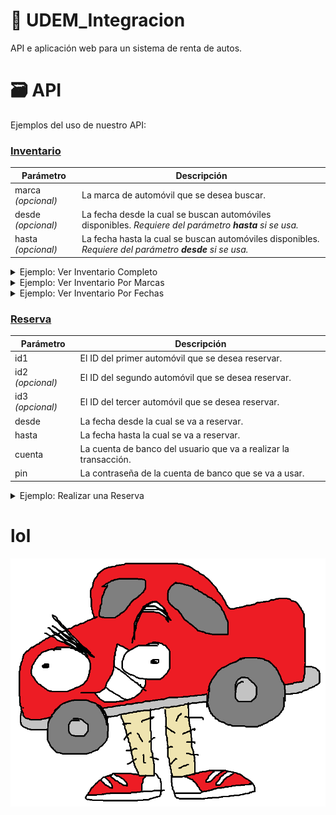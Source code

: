 # 🚗 UDEM_Integracion
API e aplicación web para un sistema de renta de autos.



# 🗃️ API

Ejemplos del uso de nuestro API:



### <u>Inventario</u>


| Parámetro          | Descripción                                                  |
| ------------------ | ------------------------------------------------------------ |
| marca *(opcional)* | La marca de automóvil que se desea buscar.                   |
| desde *(opcional)* | La fecha desde la cual se buscan automóviles disponibles. *Requiere del parámetro **hasta** si se usa.* |
| hasta *(opcional)* | La fecha hasta la cual se buscan automóviles disponibles. *Requiere del parámetro **desde** si se usa.* |

<details>
<summary>Ejemplo: Ver Inventario Completo</summary>

```http
GET udem-autos-api.herokuapp.com/inventario
```

```json
[
  {
    "color": "Rayo McQueen",
    "foto": "https://i.pinimg.com/originals/7d/43/8c/7d438c6693b7844806db4ed3e8cab54f.jpg",
    "id": 2,
    "marca": "Chevrolet",
    "modelo": "Corvette",
    "precio": 6969
  },
  {
    "color": "Rayo McQueen",
    "foto": "https://i.pinimg.com/originals/7d/43/8c/7d438c6693b7844806db4ed3e8cab54f.jpg",
    "id": 4,
    "marca": "Chevrolet",
    "modelo": "Corvette",
    "precio": 6969
  },
  {
    "color": "Rayo McQueen",
    "foto": "https://i.pinimg.com/originals/7d/43/8c/7d438c6693b7844806db4ed3e8cab54f.jpg",
    "id": 5,
    "marca": "Chevrolet",
    "modelo": "Corvette",
    "precio": 6969
  },
  {
    "color": "Bumblebee",
    "foto": "https://image.winudf.com/v2/image/Y29tLk92ZXJ3YXRjaGRldi5NRUNITU9EX3NjcmVlbnNob3RzXzBfMTYyMGRmYzA/screen-0.jpg?fakeurl=1&type=.jpg",
    "id": 1,
    "marca": "Chevrolet",
    "modelo": "Camaro",
    "precio": 420
  },
  {
    "color": "Blanco",
    "foto": "https://media.mattel.com/root/HWCarsCatalog/Web/MainImage/DTX49_c_17_003.png",
    "id": 3,
    "marca": "Mercedes-Benz",
    "modelo": "Sedan",
    "precio": 2000
  },
  {
    "color": "Blanco",
    "foto": "https://media.mattel.com/root/HWCarsCatalog/Web/MainImage/DTX49_c_17_003.png",
    "id": 6,
    "marca": "Mercedes-Benz",
    "modelo": "Sedan",
    "precio": 2000
  }
]
```
</details>


<details>
<summary>Ejemplo: Ver Inventario Por Marcas</summary>

```http
GET udem-autos-api.herokuapp.com/inventario/?marca=Chevrolet
```

```json
[
  {
    "color": "Rayo McQueen",
    "foto": "https://i.pinimg.com/originals/7d/43/8c/7d438c6693b7844806db4ed3e8cab54f.jpg",
    "id": 2,
    "marca": "Chevrolet",
    "modelo": "Corvette",
    "precio": 6969
  },
  {
    "color": "Rayo McQueen",
    "foto": "https://i.pinimg.com/originals/7d/43/8c/7d438c6693b7844806db4ed3e8cab54f.jpg",
    "id": 4,
    "marca": "Chevrolet",
    "modelo": "Corvette",
    "precio": 6969
  },
  {
    "color": "Rayo McQueen",
    "foto": "https://i.pinimg.com/originals/7d/43/8c/7d438c6693b7844806db4ed3e8cab54f.jpg",
    "id": 5,
    "marca": "Chevrolet",
    "modelo": "Corvette",
    "precio": 6969
  },
  {
    "color": "Bumblebee",
    "foto": "https://image.winudf.com/v2/image/Y29tLk92ZXJ3YXRjaGRldi5NRUNITU9EX3NjcmVlbnNob3RzXzBfMTYyMGRmYzA/screen-0.jpg?fakeurl=1&type=.jpg",
    "id": 1,
    "marca": "Chevrolet",
    "modelo": "Camaro",
    "precio": 420
  }
]
```

</details>


<details>
<summary>Ejemplo: Ver Inventario Por Fechas</summary>

```http
GET udem-autos-api.herokuapp.com/inventario/?desde=2021-11-20&hasta=2021-11-22
```

```
[
  {
    "color": "Bumblebee",
    "foto": "https://image.winudf.com/v2/image/Y29tLk92ZXJ3YXRjaGRldi5NRUNITU9EX3NjcmVlbnNob3RzXzBfMTYyMGRmYzA/screen-0.jpg?fakeurl=1&type=.jpg",
    "id": 1,
    "marca": "Chevrolet",
    "modelo": "Camaro",
    "precio": 420
  },
  {
    "color": "Blanco",
    "foto": "https://media.mattel.com/root/HWCarsCatalog/Web/MainImage/DTX49_c_17_003.png",
    "id": 3,
    "marca": "Mercedes-Benz",
    "modelo": "Sedan",
    "precio": 2000
  },
  {
    "color": "Blanco",
    "foto": "https://media.mattel.com/root/HWCarsCatalog/Web/MainImage/DTX49_c_17_003.png",
    "id": 6,
    "marca": "Mercedes-Benz",
    "modelo": "Sedan",
    "precio": 2000
  }
]
```

</details>



### <u>Reserva</u>


| Parámetro          | Descripción                                                  |
| ------------------ | ------------------------------------------------------------ |
| id1                | El ID del primer automóvil que se desea reservar.            |
| id2 *(opcional)*   | El ID del segundo automóvil que se desea reservar.           |
| id3 *(opcional)*   | El ID del tercer automóvil que se desea reservar.            |
| desde              | La fecha desde la cual se va a reservar.                     |
| hasta              | La fecha hasta la cual se va a reservar.                     |
| cuenta             | La cuenta de banco del usuario que va a realizar la transacción. |
| pin                | La contraseña de la cuenta de banco que se va a usar.        |

<details>
<summary>Ejemplo: Realizar una Reserva</summary>

```http
GET http://localhost:5000/reserva/?desde=2023-11-20&hasta=2023-11-22&id1=2&id2=4&id3=5&cuenta=4255555567&pin=123
```

```
{
  "message": "¡Reserva exitosa!",
  "precio": 41814,
  "reserva": 39
}
```

</details>






# lol

![](https://github.com/PoshoDev/UDEM_Integracion/blob/main/lol.png?raw=true)
